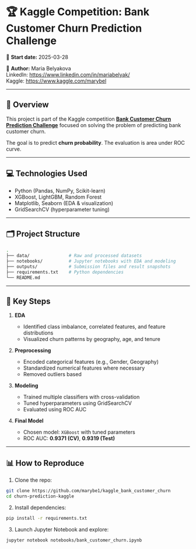 # 🏆 Kaggle Competition: Bank Customer Churn Prediction Challenge

📅 **Start date:** 2025-03-28

👤 **Author:** Maria Belyakova  
LinkedIn: https://www.linkedin.com/in/mariabelyak/  
Kaggle: https://www.kaggle.com/marybel

---

## 📌 Overview

This project is part of the Kaggle competition [**Bank Customer Churn Prediction Challenge**](https://www.kaggle.com/competitions/bank-customer-churn-prediction-challenge/overview) focused on solving the problem of predicting bank customer churn.

The goal is to predict **churn probability**.
The evaluation is area under ROC curve.

---

## 💻 Technologies Used
- Python (Pandas, NumPy, Scikit-learn)
- XGBoost, LightGBM, Random Forest
- Matplotlib, Seaborn (EDA & visualization)
- GridSearchCV (hyperparameter tuning)

---

## 🗂️ Project Structure

```bash
.
├── data/               # Raw and processed datasets
├── notebooks/          # Jupyter notebooks with EDA and modeling
├── outputs/            # Submission files and result snapshots
├── requirements.txt    # Python dependencies
└── README.md
```

---

## 🔎 Key Steps

1. **EDA**
   - Identified class imbalance, correlated features, and feature distributions  
   - Visualized churn patterns by geography, age, and tenure

2. **Preprocessing**
   - Encoded categorical features (e.g., Gender, Geography)  
   - Standardized numerical features where necessary  
   - Removed outliers based

3. **Modeling**  
   - Trained multiple classifiers with cross-validation  
   - Tuned hyperparameters using GridSearchCV  
   - Evaluated using ROC AUC

4. **Final Model**  
   - Chosen model: `XGBoost` with tuned parameters  
   - ROC AUC: **0.9371 (CV)**, **0.9319 (Test)**

---

## 📊 How to Reproduce

1. Clone the repo:
```bash
git clone https://github.com/marybe1/kaggle_bank_customer_churn
cd churn-prediction-kaggle
```

2. Install dependencies:
```bash
pip install -r requirements.txt
```

3. Launch Jupyter Notebook and explore:
```bash
jupyter notebook notebooks/bank_customer_churn.ipynb
```

